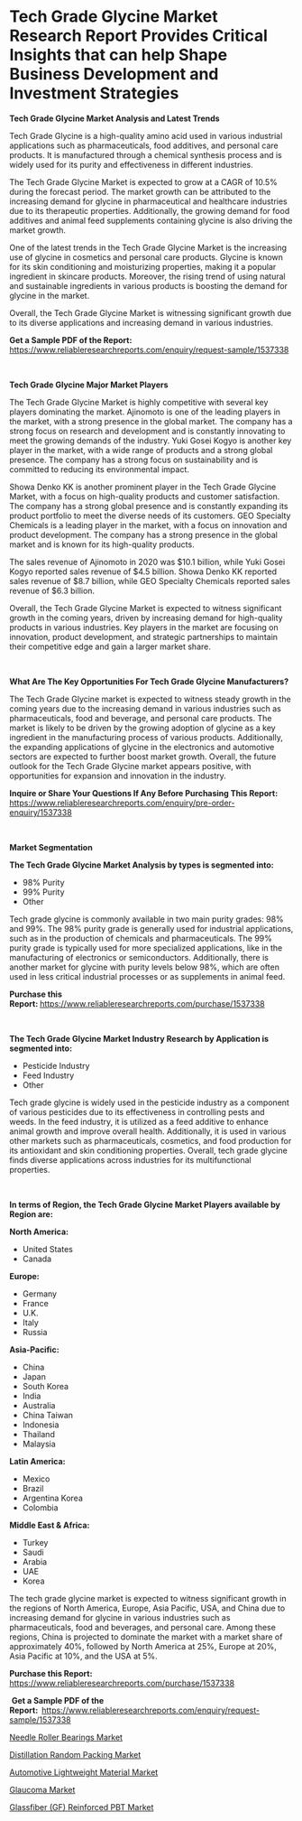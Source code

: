 <p><h1>Tech Grade Glycine Market Research Report Provides Critical Insights that can help Shape Business Development and Investment Strategies</h1></p><p><strong>Tech Grade Glycine Market Analysis and Latest Trends</strong></p>
<p><p>Tech Grade Glycine is a high-quality amino acid used in various industrial applications such as pharmaceuticals, food additives, and personal care products. It is manufactured through a chemical synthesis process and is widely used for its purity and effectiveness in different industries.</p><p>The Tech Grade Glycine Market is expected to grow at a CAGR of 10.5% during the forecast period. The market growth can be attributed to the increasing demand for glycine in pharmaceutical and healthcare industries due to its therapeutic properties. Additionally, the growing demand for food additives and animal feed supplements containing glycine is also driving the market growth.</p><p>One of the latest trends in the Tech Grade Glycine Market is the increasing use of glycine in cosmetics and personal care products. Glycine is known for its skin conditioning and moisturizing properties, making it a popular ingredient in skincare products. Moreover, the rising trend of using natural and sustainable ingredients in various products is boosting the demand for glycine in the market.</p><p>Overall, the Tech Grade Glycine Market is witnessing significant growth due to its diverse applications and increasing demand in various industries.</p></p>
<p><strong>Get a Sample PDF of the Report:&nbsp;</strong> <a href="https://www.reliableresearchreports.com/enquiry/request-sample/1537338">https://www.reliableresearchreports.com/enquiry/request-sample/1537338</a></p>
<p>&nbsp;</p>
<p><strong>Tech Grade Glycine Major Market Players</strong></p>
<p><p>The Tech Grade Glycine Market is highly competitive with several key players dominating the market. Ajinomoto is one of the leading players in the market, with a strong presence in the global market. The company has a strong focus on research and development and is constantly innovating to meet the growing demands of the industry. Yuki Gosei Kogyo is another key player in the market, with a wide range of products and a strong global presence. The company has a strong focus on sustainability and is committed to reducing its environmental impact.</p><p>Showa Denko KK is another prominent player in the Tech Grade Glycine Market, with a focus on high-quality products and customer satisfaction. The company has a strong global presence and is constantly expanding its product portfolio to meet the diverse needs of its customers. GEO Specialty Chemicals is a leading player in the market, with a focus on innovation and product development. The company has a strong presence in the global market and is known for its high-quality products.</p><p>The sales revenue of Ajinomoto in 2020 was $10.1 billion, while Yuki Gosei Kogyo reported sales revenue of $4.5 billion. Showa Denko KK reported sales revenue of $8.7 billion, while GEO Specialty Chemicals reported sales revenue of $6.3 billion.</p><p>Overall, the Tech Grade Glycine Market is expected to witness significant growth in the coming years, driven by increasing demand for high-quality products in various industries. Key players in the market are focusing on innovation, product development, and strategic partnerships to maintain their competitive edge and gain a larger market share.</p></p>
<p>&nbsp;</p>
<p><strong>What Are The Key Opportunities For Tech Grade Glycine Manufacturers?</strong></p>
<p><p>The Tech Grade Glycine market is expected to witness steady growth in the coming years due to the increasing demand in various industries such as pharmaceuticals, food and beverage, and personal care products. The market is likely to be driven by the growing adoption of glycine as a key ingredient in the manufacturing process of various products. Additionally, the expanding applications of glycine in the electronics and automotive sectors are expected to further boost market growth. Overall, the future outlook for the Tech Grade Glycine market appears positive, with opportunities for expansion and innovation in the industry.</p></p>
<p><strong>Inquire or Share Your Questions If Any Before Purchasing This Report:</strong> <a href="https://www.reliableresearchreports.com/enquiry/pre-order-enquiry/1537338">https://www.reliableresearchreports.com/enquiry/pre-order-enquiry/1537338</a></p>
<p>&nbsp;</p>
<p><strong>Market Segmentation</strong></p>
<p><strong>The Tech Grade Glycine Market Analysis by types is segmented into:</strong></p>
<p><ul><li>98% Purity</li><li>99% Purity</li><li>Other</li></ul></p>
<p><p>Tech grade glycine is commonly available in two main purity grades: 98% and 99%. The 98% purity grade is generally used for industrial applications, such as in the production of chemicals and pharmaceuticals. The 99% purity grade is typically used for more specialized applications, like in the manufacturing of electronics or semiconductors. Additionally, there is another market for glycine with purity levels below 98%, which are often used in less critical industrial processes or as supplements in animal feed.</p></p>
<p><strong>Purchase this Report:&nbsp;</strong><a href="https://www.reliableresearchreports.com/purchase/1537338">https://www.reliableresearchreports.com/purchase/1537338</a></p>
<p>&nbsp;</p>
<p><strong>The Tech Grade Glycine Market Industry Research by Application is segmented into:</strong></p>
<p><ul><li>Pesticide Industry</li><li>Feed Industry</li><li>Other</li></ul></p>
<p><p>Tech grade glycine is widely used in the pesticide industry as a component of various pesticides due to its effectiveness in controlling pests and weeds. In the feed industry, it is utilized as a feed additive to enhance animal growth and improve overall health. Additionally, it is used in various other markets such as pharmaceuticals, cosmetics, and food production for its antioxidant and skin conditioning properties. Overall, tech grade glycine finds diverse applications across industries for its multifunctional properties.</p></p>
<p>&nbsp;</p>
<p><strong>In terms of Region, the Tech Grade Glycine Market Players available by Region are:</strong></p>
<p>
    <p> <strong> North America: </strong>
        <ul>
            <li>United States</li>
            <li>Canada</li>
        </ul>
        </p> 
    <p> <strong> Europe: </strong>
        <ul>
            <li>Germany</li>
            <li>France</li>
            <li>U.K.</li>
            <li>Italy</li>
            <li>Russia</li>
        </ul>
        </p> 
    <p> <strong> Asia-Pacific: </strong>
        <ul>
            <li>China</li>
            <li>Japan</li>
            <li>South Korea</li>
            <li>India</li>
            <li>Australia</li>
            <li>China Taiwan</li>
            <li>Indonesia</li>
            <li>Thailand</li>
            <li>Malaysia</li>
        </ul>
        </p> 
    <p> <strong> Latin America: </strong>
        <ul>
            <li>Mexico</li>
            <li>Brazil</li>
            <li>Argentina Korea</li>
            <li>Colombia</li>
        </ul>
        </p> 
    <p> <strong> Middle East & Africa: </strong>
        <ul>
            <li>Turkey</li>
            <li>Saudi</li>
            <li>Arabia</li>
            <li>UAE</li>
            <li>Korea</li>
        </ul>
    </p>
    </p>
<p><p>The tech grade glycine market is expected to witness significant growth in the regions of North America, Europe, Asia Pacific, USA, and China due to increasing demand for glycine in various industries such as pharmaceuticals, food and beverages, and personal care. Among these regions, China is projected to dominate the market with a market share of approximately 40%, followed by North America at 25%, Europe at 20%, Asia Pacific at 10%, and the USA at 5%.</p></p>
<p><strong>Purchase this Report: </strong><a href="https://www.reliableresearchreports.com/purchase/1537338">https://www.reliableresearchreports.com/purchase/1537338</a></p>
<p>&nbsp;<strong>Get a Sample PDF of the Report:&nbsp;&nbsp;</strong><a href="https://www.reliableresearchreports.com/enquiry/request-sample/1537338">https://www.reliableresearchreports.com/enquiry/request-sample/1537338</a></p>
<p><strong></strong></p>
<p><p><a href="https://issuu.com/reportprime-2/docs/needle-roller-bearings-market-size-2030.pptx">Needle Roller Bearings Market</a></p><p><a href="https://github.com/castoriffic/Market-Research-Report-List-3/blob/main/distillation-random-packing-market.md">Distillation Random Packing Market</a></p><p><a href="https://medium.com/@stephanyrau/automotive-lightweight-material-market-analysis-its-cagr-market-segmentation-and-global-industry-746b7afa6892">Automotive Lightweight Material Market</a></p><p><a href="https://medium.com/@stephanyrau/glaucoma-market-comprehensive-assessment-by-type-application-and-geography-5cde6e433864">Glaucoma Market</a></p><p><a href="https://github.com/yoshih12/Market-Research-Report-List-2/blob/main/glassfiber-gf-reinforced-pbt-market.md">Glassfiber (GF) Reinforced PBT Market</a></p></p>